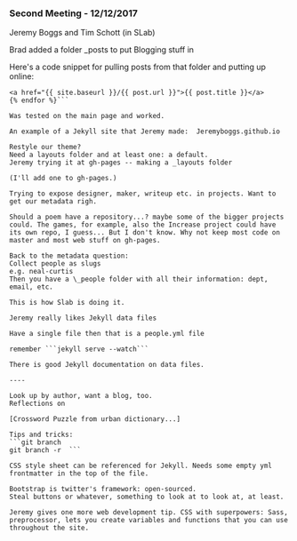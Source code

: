 ### Second Meeting - 12/12/2017

Jeremy Boggs and Tim Schott (in SLab)

Brad added a folder _posts to put Blogging stuff in

Here's a code snippet for pulling posts from that folder and putting up online:

```{% for post in site.posts %}
<a href="{{ site.baseurl }}/{{ post.url }}">{{ post.title }}</a>
{% endfor %}```

Was tested on the main page and worked.

An example of a Jekyll site that Jeremy made:  Jeremyboggs.github.io

Restyle our theme?  
Need a layouts folder and at least one: a default.
Jeremy trying it at gh-pages -- making a _layouts folder

(I'll add one to gh-pages.)
 
Trying to expose designer, maker, writeup etc. in projects. Want to get our metadata righ.

Should a poem have a repository...? maybe some of the bigger projects could. The games, for example, also the Increase project could have its own repo, I guess... But I don't know. Why not keep most code on master and most web stuff on gh-pages.

Back to the metadata question:  
Collect people as slugs  
e.g. neal-curtis  
Then you have a \_people folder with all their information: dept, email, etc.

This is how Slab is doing it.

Jeremy really likes Jekyll data files

Have a single file then that is a people.yml file

remember ```jekyll serve --watch```

There is good Jekyll documentation on data files.

----

Look up by author, want a blog, too.
Reflections on 

[Crossword Puzzle from urban dictionary...]

Tips and tricks:  
```git branch  
git branch -r  ```

CSS style sheet can be referenced for Jekyll. Needs some empty yml frontmatter in the top of the file.

Bootstrap is twitter's framework: open-sourced.   
Steal buttons or whatever, something to look at to look at, at least.

Jeremy gives one more web development tip. CSS with superpowers: Sass, preprocessor, lets you create variables and functions that you can use throughout the site. 
